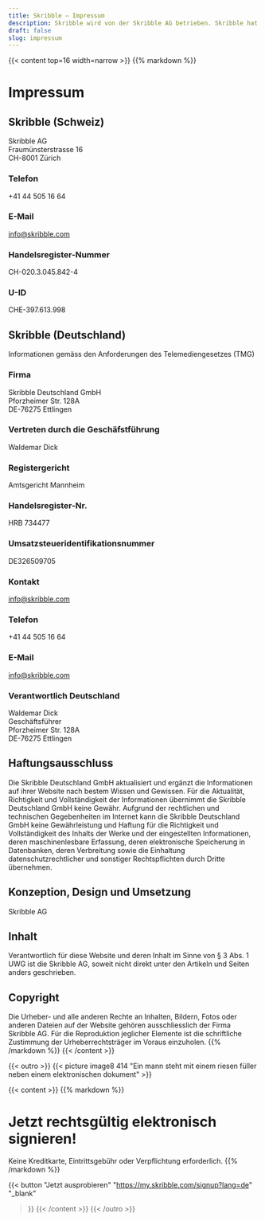 ```yaml
---
title: Skribble – Impressum
description: Skribble wird von der Skribble AG betrieben. Skribble hat es sich zum Ziel gesetzt Vertragsprozesse zu digitalisieren. Seit der Gründung 2018 arbeitet ein wachsendes Team von Trust Shapern auf diese Zukunft hin.
draft: false
slug: impressum
---
```


{{< content top=16 width=narrow >}}
{{% markdown %}}
# Impressum

## Skribble (Schweiz)
Skribble AG<br>
Fraumünsterstrasse 16<br>
CH-8001 Zürich

### Telefon
+41 44 505 16 64

### E-Mail
[info@skribble.com](mailto:info@skribble.com "info@skribble.com")

### Handelsregister-Nummer
CH-020.3.045.842-4

### U-ID
CHE-397.613.998


## Skribble (Deutschland)
Informationen gemäss den Anforderungen des Telemediengesetzes (TMG)

### Firma
Skribble Deutschland GmbH<br>
Pforzheimer Str. 128A<br>
DE-76275 Ettlingen

### Vertreten durch die Geschäfstführung
Waldemar Dick<br>

### Registergericht
Amtsgericht Mannheim<br>

### Handelsregister-Nr.
HRB 734477<br>

### Umsatzsteueridentifikationsnummer
DE326509705<br>

### Kontakt
[info@skribble.com](mailto:info@skribble.com "info@skribble.com")

### Telefon
+41 44 505 16 64

### E-Mail
[info@skribble.com](mailto:info@skribble.com "info@skribble.com")

### Verantwortlich Deutschland
Waldemar Dick<br>
Geschäftsführer<br>
Pforzheimer Str. 128A<br>
DE-76275 Ettlingen

## Haftungsausschluss
Die Skribble Deutschland GmbH aktualisiert und ergänzt die Informationen auf ihrer Website nach bestem Wissen und Gewissen. Für die Aktualität, Richtigkeit und Vollständigkeit der Informationen übernimmt die Skribble Deutschland GmbH keine Gewähr. Aufgrund der rechtlichen und technischen Gegebenheiten im Internet kann die Skribble Deutschland GmbH keine Gewährleistung und Haftung für die Richtigkeit und Vollständigkeit des Inhalts der Werke und der eingestellten Informationen, deren maschinenlesbare Erfassung, deren elektronische Speicherung in Datenbanken, deren Verbreitung sowie die Einhaltung datenschutzrechtlicher und sonstiger Rechtspflichten durch Dritte übernehmen.

## Konzeption, Design und Umsetzung
Skribble AG

## Inhalt
Verantwortlich für diese Website und deren Inhalt im Sinne von § 3 Abs. 1 UWG ist die Skribble AG, soweit nicht direkt unter den Artikeln und Seiten anders geschrieben.

## Copyright
Die Urheber- und alle anderen Rechte an Inhalten, Bildern, Fotos oder anderen Dateien auf der Website gehören ausschliesslich der Firma Skribble AG. Für die Reproduktion jeglicher Elemente ist die schriftliche Zustimmung der Urheberrechtsträger im Voraus einzuholen.
{{% /markdown %}}
{{< /content >}}

[//]: # (--------------------------------------------------------------------------------------------------------------)

{{< outro >}}
{{< picture image8 414 "Ein mann steht mit einem riesen füller neben einem elektronischen dokument" >}}

{{< content >}}
{{% markdown %}}
# Jetzt rechtsgültig elektronisch signieren!
Keine Kreditkarte, Eintrittsgebühr oder
Verpflichtung erforderlich.
{{% /markdown %}}

{{< button
  "Jetzt ausprobieren"
  "https://my.skribble.com/signup?lang=de"
  "_blank"
>}}
{{< /content >}}
{{< /outro >}}